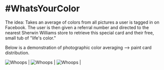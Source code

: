 # \#WhatsYourColor

The idea: Takes an average of colors from all pictures a user is tagged in on Facebook. The user is then given a referral number and directed to the nearest Sherwin Williams store to retrieve this special card and their free, small tub of "life's color." 


Below is a demonstration of photographic color averaging --> paint card distribution.

![Whoops](https://github.com/ruslan120101/WhatsYourColor/blob/master/images/Sample%20Usage/1.png)          | ![Whoops](https://github.com/ruslan120101/WhatsYourColor/blob/master/images/Sample%20Usage/2.png)          | ![Whoops](https://github.com/ruslan120101/WhatsYourColor/blob/master/images/Sample%20Usage/3.png)          |

